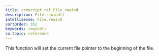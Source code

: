 ```yaml
---
title: crmscript_ref_File_rewind
description: File.rewind()
intellisense: File.rewind
sortOrder: 351
keywords: rewind()
so.topic: reference
---
```



This function will set the current file pointer to the beginning of the file.


